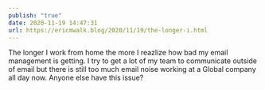 ```yaml
---
publish: "true"
date: 2020-11-19 14:47:31
url: https://ericmwalk.blog/2020/11/19/the-longer-i.html
---
```


The longer I work from home the more I reazlize how bad my email management is getting. I try to get a lot of my team to communicate outside of email but there is still too much email noise working at a Global company all day now. Anyone else have this issue?